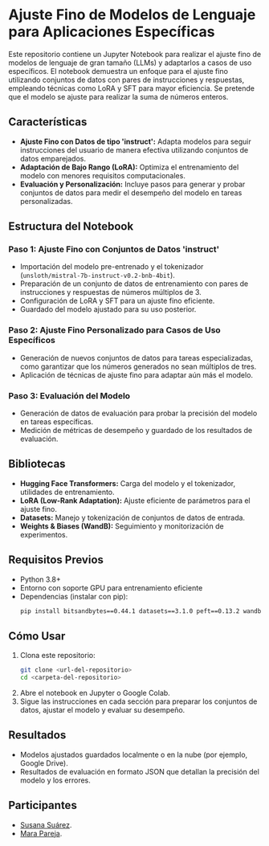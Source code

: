 # Ajuste Fino de Modelos de Lenguaje para Aplicaciones Específicas

Este repositorio contiene un Jupyter Notebook para realizar el ajuste fino de modelos de lenguaje de gran tamaño (LLMs) y adaptarlos a casos de uso específicos. El notebook demuestra un enfoque para el ajuste fino utilizando conjuntos de datos con pares de instrucciones y respuestas, empleando técnicas como LoRA y SFT para mayor eficiencia. Se pretende que el modelo se ajuste para realizar la suma de números enteros.

## Características
- **Ajuste Fino con Datos de tipo 'instruct':** Adapta modelos para seguir instrucciones del usuario de manera efectiva utilizando conjuntos de datos emparejados.
- **Adaptación de Bajo Rango (LoRA):** Optimiza el entrenamiento del modelo con menores requisitos computacionales.
- **Evaluación y Personalización:** Incluye pasos para generar y probar conjuntos de datos para medir el desempeño del modelo en tareas personalizadas.

## Estructura del Notebook
### Paso 1: Ajuste Fino con Conjuntos de Datos 'instruct'
- Importación del modelo pre-entrenado y el tokenizador (`unsloth/mistral-7b-instruct-v0.2-bnb-4bit`).
- Preparación de un conjunto de datos de entrenamiento con pares de instrucciones y respuestas de números múltiplos de 3.
- Configuración de LoRA y SFT para un ajuste fino eficiente.
- Guardado del modelo ajustado para su uso posterior.

### Paso 2: Ajuste Fino Personalizado para Casos de Uso Específicos
- Generación de nuevos conjuntos de datos para tareas especializadas, como garantizar que los números generados no sean múltiplos de tres.
- Aplicación de técnicas de ajuste fino para adaptar aún más el modelo.

### Paso 3: Evaluación del Modelo
- Generación de datos de evaluación para probar la precisión del modelo en tareas específicas.
- Medición de métricas de desempeño y guardado de los resultados de evaluación.

## Bibliotecas
- **Hugging Face Transformers:** Carga del modelo y el tokenizador, utilidades de entrenamiento.
- **LoRA (Low-Rank Adaptation):** Ajuste eficiente de parámetros para el ajuste fino.
- **Datasets:** Manejo y tokenización de conjuntos de datos de entrada.
- **Weights & Biases (WandB):** Seguimiento y monitorización de experimentos.

## Requisitos Previos
- Python 3.8+
- Entorno con soporte GPU para entrenamiento eficiente
- Dependencias (instalar con pip):
  ```bash
  pip install bitsandbytes==0.44.1 datasets==3.1.0 peft==0.13.2 wandb==0.18.7 trl==0.12.1
  ```

## Cómo Usar
1. Clona este repositorio:
   ```bash
   git clone <url-del-repositorio>
   cd <carpeta-del-repositorio>
   ```
2. Abre el notebook en Jupyter o Google Colab.
3. Sigue las instrucciones en cada sección para preparar los conjuntos de datos, ajustar el modelo y evaluar su desempeño.

## Resultados
- Modelos ajustados guardados localmente o en la nube (por ejemplo, Google Drive).
- Resultados de evaluación en formato JSON que detallan la precisión del modelo y los errores.

## Participantes

- [Susana Suárez](https://github.com/susanasrez).
- [Mara Pareja](https://github.com/marapareja17).



